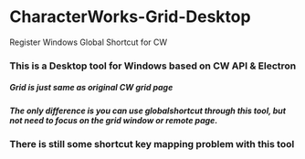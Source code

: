 # CharacterWorks-Grid-Desktop
Register Windows Global Shortcut for CW

### This is a Desktop tool for Windows based on CW API & Electron
##### Grid is just same as original CW grid page
##### The only difference is you can use globalshortcut through this tool, but not need to focus on the grid window or remote page.

### There is still some shortcut key mapping problem with this tool
